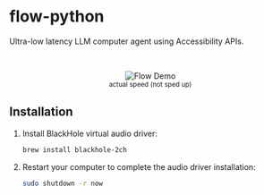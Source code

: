 # flow-python

Ultra-low latency LLM computer agent using Accessibility APIs.

<br/><div align="center">

![Flow Demo](flow.gif)
<br/><sub>actual speed (not sped up)</sub>

</div>

## Installation

1. Install BlackHole virtual audio driver:
   ```bash
   brew install blackhole-2ch
   ```

2. Restart your computer to complete the audio driver installation:
   ```bash
   sudo shutdown -r now
   ```
